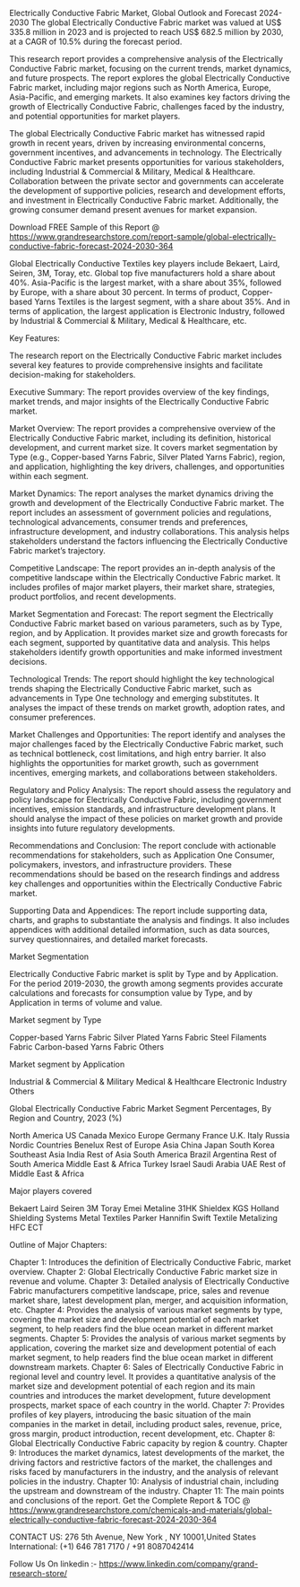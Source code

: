 Electrically Conductive Fabric Market, Global Outlook and Forecast 2024-2030
The global Electrically Conductive Fabric market was valued at US$ 335.8 million in 2023 and is projected to reach US$ 682.5 million by 2030, at a CAGR of 10.5% during the forecast period.

This research report provides a comprehensive analysis of the Electrically Conductive Fabric market, focusing on the current trends, market dynamics, and future prospects. The report explores the global Electrically Conductive Fabric market, including major regions such as North America, Europe, Asia-Pacific, and emerging markets. It also examines key factors driving the growth of Electrically Conductive Fabric, challenges faced by the industry, and potential opportunities for market players.

The global Electrically Conductive Fabric market has witnessed rapid growth in recent years, driven by increasing environmental concerns, government incentives, and advancements in technology. The Electrically Conductive Fabric market presents opportunities for various stakeholders, including Industrial & Commercial & Military, Medical & Healthcare. Collaboration between the private sector and governments can accelerate the development of supportive policies, research and development efforts, and investment in Electrically Conductive Fabric market. Additionally, the growing consumer demand present avenues for market expansion.

Download FREE Sample of this Report @ https://www.grandresearchstore.com/report-sample/global-electrically-conductive-fabric-forecast-2024-2030-364

Global Electrically Conductive Textiles key players include Bekaert, Laird, Seiren, 3M, Toray, etc. Global top five manufacturers hold a share about 40%. Asia-Pacific is the largest market, with a share about 35%, followed by Europe, with a share about 30 percent. In terms of product, Copper-based Yarns Textiles is the largest segment, with a share about 35%. And in terms of application, the largest application is Electronic Industry, followed by Industrial & Commercial & Military, Medical & Healthcare, etc.

Key Features:

The research report on the Electrically Conductive Fabric market includes several key features to provide comprehensive insights and facilitate decision-making for stakeholders.

Executive Summary: The report provides overview of the key findings, market trends, and major insights of the Electrically Conductive Fabric market.

Market Overview: The report provides a comprehensive overview of the Electrically Conductive Fabric market, including its definition, historical development, and current market size. It covers market segmentation by Type (e.g., Copper-based Yarns Fabric, Silver Plated Yarns Fabric), region, and application, highlighting the key drivers, challenges, and opportunities within each segment.

Market Dynamics: The report analyses the market dynamics driving the growth and development of the Electrically Conductive Fabric market. The report includes an assessment of government policies and regulations, technological advancements, consumer trends and preferences, infrastructure development, and industry collaborations. This analysis helps stakeholders understand the factors influencing the Electrically Conductive Fabric market’s trajectory.

Competitive Landscape: The report provides an in-depth analysis of the competitive landscape within the Electrically Conductive Fabric market. It includes profiles of major market players, their market share, strategies, product portfolios, and recent developments.

Market Segmentation and Forecast: The report segment the Electrically Conductive Fabric market based on various parameters, such as by Type, region, and by Application. It provides market size and growth forecasts for each segment, supported by quantitative data and analysis. This helps stakeholders identify growth opportunities and make informed investment decisions.

Technological Trends: The report should highlight the key technological trends shaping the Electrically Conductive Fabric market, such as advancements in Type One technology and emerging substitutes. It analyses the impact of these trends on market growth, adoption rates, and consumer preferences.

Market Challenges and Opportunities: The report identify and analyses the major challenges faced by the Electrically Conductive Fabric market, such as technical bottleneck, cost limitations, and high entry barrier. It also highlights the opportunities for market growth, such as government incentives, emerging markets, and collaborations between stakeholders.

Regulatory and Policy Analysis: The report should assess the regulatory and policy landscape for Electrically Conductive Fabric, including government incentives, emission standards, and infrastructure development plans. It should analyse the impact of these policies on market growth and provide insights into future regulatory developments.

Recommendations and Conclusion: The report conclude with actionable recommendations for stakeholders, such as Application One Consumer, policymakers, investors, and infrastructure providers. These recommendations should be based on the research findings and address key challenges and opportunities within the Electrically Conductive Fabric market.

Supporting Data and Appendices: The report include supporting data, charts, and graphs to substantiate the analysis and findings. It also includes appendices with additional detailed information, such as data sources, survey questionnaires, and detailed market forecasts.

Market Segmentation

Electrically Conductive Fabric market is split by Type and by Application. For the period 2019-2030, the growth among segments provides accurate calculations and forecasts for consumption value by Type, and by Application in terms of volume and value.

Market segment by Type

Copper-based Yarns Fabric
Silver Plated Yarns Fabric
Steel Filaments Fabric
Carbon-based Yarns Fabric
Others

Market segment by Application

Industrial & Commercial & Military
Medical & Healthcare
Electronic Industry
Others

Global Electrically Conductive Fabric Market Segment Percentages, By Region and Country, 2023 (%)

North America
US
Canada
Mexico
Europe
Germany
France
U.K.
Italy
Russia
Nordic Countries
Benelux
Rest of Europe
Asia
China
Japan
South Korea
Southeast Asia
India
Rest of Asia
South America
Brazil
Argentina
Rest of South America
Middle East & Africa
Turkey
Israel
Saudi Arabia
UAE
Rest of Middle East & Africa

Major players covered

Bekaert
Laird
Seiren
3M
Toray
Emei
Metaline
31HK
Shieldex
KGS
Holland Shielding Systems
Metal Textiles
Parker Hannifin
Swift Textile Metalizing
HFC
ECT

Outline of Major Chapters:

Chapter 1: Introduces the definition of Electrically Conductive Fabric, market overview.
Chapter 2: Global Electrically Conductive Fabric market size in revenue and volume.
Chapter 3: Detailed analysis of Electrically Conductive Fabric manufacturers competitive landscape, price, sales and revenue market share, latest development plan, merger, and acquisition information, etc.
Chapter 4: Provides the analysis of various market segments by type, covering the market size and development potential of each market segment, to help readers find the blue ocean market in different market segments.
Chapter 5: Provides the analysis of various market segments by application, covering the market size and development potential of each market segment, to help readers find the blue ocean market in different downstream markets.
Chapter 6: Sales of Electrically Conductive Fabric in regional level and country level. It provides a quantitative analysis of the market size and development potential of each region and its main countries and introduces the market development, future development prospects, market space of each country in the world.
Chapter 7: Provides profiles of key players, introducing the basic situation of the main companies in the market in detail, including product sales, revenue, price, gross margin, product introduction, recent development, etc.
Chapter 8: Global Electrically Conductive Fabric capacity by region & country.
Chapter 9: Introduces the market dynamics, latest developments of the market, the driving factors and restrictive factors of the market, the challenges and risks faced by manufacturers in the industry, and the analysis of relevant policies in the industry.
Chapter 10: Analysis of industrial chain, including the upstream and downstream of the industry.
Chapter 11: The main points and conclusions of the report.
Get the Complete Report & TOC @ https://www.grandresearchstore.com/chemicals-and-materials/global-electrically-conductive-fabric-forecast-2024-2030-364

CONTACT US:
276 5th Avenue, New York , NY 10001,United States
International: (+1) 646 781 7170 / +91 8087042414

Follow Us On linkedin :- https://www.linkedin.com/company/grand-research-store/
